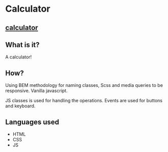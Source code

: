 # Calculator

## [calculator](https://rinaldobenaccetta.github.io/calculator/)

## What is it?

A calculator!

## How?

Using BEM methodology for naming classes, Scss and media queries to be responsive. Vanilla javascript.

JS classes is used for handling the operations.
Events are used for buttons and keyboard.

## Languages used

-   HTML
-   CSS
-   JS
